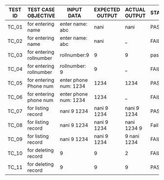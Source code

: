 
|TEST ID	|TEST CASE OBJECTIVE	     |INPUT DATA	       |EXPECTED OUTPUT	   |ACTUAL OUTPUT	   |STATUS| 
 -------- | -------------------------|----------------|-------------------|-----------------|------|
|TC_01	  | for entering name	       |enter name: abc    |	nani             | nani               |  PASS |
|TC_02	  |for entering name	       |enter name: abc    |	nani                |  _               		| FAIL |
|TC_03	  |for entering rollnumber     | rollnumber:9    |   9                | 9             | pass|
|TC_04	  |for entering rollnumber    |rollnumber: 9      |    9               |	_             |	FAIL|
|TC_05	  |for entering Phone num       |enter phone num: 1234 |	1234	        | 1234	         |PASS|
|TC_06	  |for entering phone num	     |enter phone num: 1234 |	1234          |	_             |	FAIL|
|TC_07	  |for listing record        |nani 9 1234      |	nani 9 1234    |	nani 9 1234	     |PASS|
|TC_08	  |for listing record        |nani 9 1234  |	nani 9 1234	| nani 1234 9     |	Fail|
|TC_09	  |for listing record	       |nani 9 1234	| nani 9 1234 |	9 nani 1234 |	FAIL|
|TC_10	  |for deleting record	     |9	| 9	| 2 |	FAIL|
|TC_11	  |for deleting record	     |9 | 9	| 9	| PASS|
